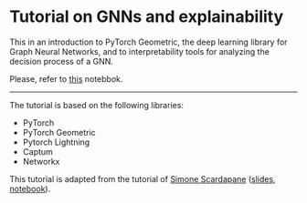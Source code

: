 # Tutorial on GNNs and explainability

This in an introduction to PyTorch Geometric, the deep learning library for Graph Neural Networks, and to interpretability tools for analyzing the decision process of a GNN.

Please, refer to [this]() notebbok.

---
The tutorial is based on the following libraries:

- PyTorch
- PyTorch Geometric
- Pytorch Lightning
- Captum
- Networkx

This tutorial is adapted from the tutorial of [Simone Scardapane](https://www.sscardapane.it/) ([slides](https://docs.google.com/presentation/d/103YA-dJ9PO9iSyUxoY-xbJhVu6VrEsMvvw4rBe6QBwY/edit#slide=id.g1e3b33a1319_0_0), [notebook](https://colab.research.google.com/drive/1nV44NrNqcXC2thU6-zzxnJPnIalo870m)).